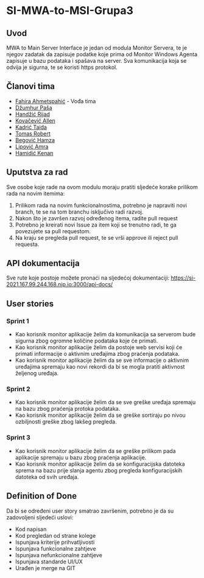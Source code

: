 # SI-MWA-to-MSI-Grupa3

## Uvod

MWA to Main Server Interface je jedan od modula Monitor Servera, te je njegov zadatak da zapisuje podatke koje prima od Monitor Windows Agenta zapisuje u bazu podataka i spašava na server. Sva komunikacija koja se odvija je sigurna, te se koristi https protokol.

## Članovi tima

* [Fahira Ahmetspahić](https://github.com/fahmetspah1) - Vođa tima
* [Džumhur Paša](https://github.com/PasaDzumhur)
* [Handžić Rijad](https://github.com/rhandzic1)
* [Kovačević Allen](https://github.com/AllenKo100)
* [Kadrić Taida](https://github.com/taidakadric)
* [Tomas Robert](https://github.com/rtomas1)
* [Begović Hamza](https://github.com/hbegovic1)
* [Lipović Amra](https://github.com/alipovic1)
* [Hamidić Kenan](https://github.com/khamidic)

## Uputstva za rad

Sve osobe koje rade na ovom modulu moraju pratiti sljedeće korake prilikom rada na novim itemima:

1. Prilikom rada na novim funkcionalnostima, potrebno je napraviti novi branch, te se na tom branchu isključivo radi razvoj.
2. Nakon što je završen razvoj određenog itema, radite pull request
3. Potrebno je kreirati novi Issue za item koji se trenutno radi, te ga povezujete sa pull requestom.
4. Na kraju se pregleda pull request, te se vrši approve ili reject pull requesta.

## API dokumentacija

Sve rute koje postoje možete pronaći na sljedećoj dokumentaciji: https://si-2021.167.99.244.168.nip.io:3000/api-docs/

## User stories

### Sprint 1
* Kao korisnik monitor aplikacije želim da komunikacija sa serverom bude sigurna zbog ogromne količine podataka koje će primati.
* Kao korisnik monitor aplikacije želim da postoje web servisi koji će primati informacije o aktivnim uređajima zbog praćenja podataka.
* Kao korisnik monitor aplikacije želim da se sve informacije o aktivnim uređajima spremaju kao novi rekordi da bi se mogla pratiti aktivnost željenog uređaja.

### Sprint 2
* Kao korisnik monitor aplikacije želim da se sve greške uređaja spremaju na bazu zbog praćenja protoka podataka.
* Kao korisnik monitor aplikacije želim da se greške sortiraju po nivou ozbiljnosti greške zbog lakšeg pregleda.

### Sprint 3
* Kao korisnik monitor aplikacije želim da se greške prilikom pada aplikacije spremaju u bazu zbog praćenja aplikacije.
* Kao korisnik monitor aplikacije želim da se konfiguracijska datoteka sprema na bazu prije slanja agentu zbog pregleda konfiguracijskih datoteka od svih uređaja.

## Definition of Done

Da bi se određeni user story smatrao završenim, potrebno je da su zadovoljeni sljedeći uslovi:

* Kod napisan
* Kod pregledan od strane kolege
* Ispunjava kriterije prihvatljivosti
* Ispunjava funkcionalne zahtjeve
* Ispunjava nefunkcionalne zahtjeve
* Ispunjava standarde UI/UX
* Urađen je merge na GIT
